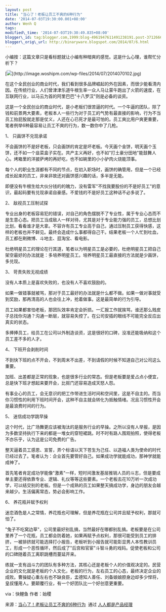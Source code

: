 ```yaml
--- 
layout: post 
title: "当心了！老板让员工不爽的6种行为" 
date: '2014-07-03T19:30:00.001+08:00' 
author: Wenh Q
tags:
modified\_time: '2014-07-03T19:30:49.835+08:00' 
blogger\_id: tag:blogger.com,1999:blog-4961947611491238191.post-371266627041216898
blogger\_orig\_url: http://binaryware.blogspot.com/2014/07/6.html
---
```

小编按：这篇文章只是看标题就让小编有种暗爽的感觉。这是什么心理，谁帮忙分析下？



[![](https://images-blogger-opensocial.googleusercontent.com/gadgets/proxy?url=http%3A%2F%2Fimage.woshipm.com%2Fwp-files%2F2014%2F07%2F2014070102.jpg&container=blogger&gadget=a&rewriteMime=image%2F*)](http://image.woshipm.com/wp-files/2014/07/2014070102.jpg)



在这个全民创业的商业时代，我们看到很多品牌崛起的外在因素，而很少能看清内因。在传统行业，人们曾津津乐道牛根生率一众人马让蒙牛跑出了火箭的速度，在互联网行业，以马云为首的阿里巴巴"十八罗汉"则是必备的谈资。



这是一个全民创业的商业时代，是小老板们很苦逼的时代。一个牛逼的团队，除了钱和前景两大要素，老板本人一些行为对于员工的气势有最直接的影响，行为不当员工抬屁股就走那是仗义，人还在心已死才是最可怕的。员工爽比用户爽更重要，笔者例举6种最容易让员工不爽的行为，数一数你中了几枪。

1、 只画饼不兑现承诺



不会画饼的不是好老板，只会画饼的肯定是坏老板。今天画个金饼，明天画个玉饼，还不如一个韭菜盒子实在。共产主义再好，也不如"打土豪分田地"能鼓舞人心。烤箱里的洋披萨烤的再好吃，也不如碗里的小小驴肉火烧能顶事。



每个人的职业生涯都有不同的节点，在初入职场时，画饼的确管用，但是一个已经成长起来的员工，非亲非故还对画饼感兴趣的话，多半是无能。



即便没有牛根生给大伙分钱的的魄力，没有雷军"不找我要股份的不是好员工"的意识，最起码要有兑现承诺自豪感。不爱钱的不是好员工这种话不必多说了。

2、 敌视员工压制试探



专业出身的老板容易犯的错误，对自己的角色摆脱不了专业性，属于专业心态而不是生意心态。把员工当成敌人一样对待，尤其是对于专业能力强的员工，总想比划比划，看看谁才是大拿。不容许有员工专业高于自己，通过压制员工获得快感，这样的老板也并不鲜见。最终会造成什么事都得自己干。结果老板一个人忙到吐血，员工都在刷微博、斗地主、逛淘宝、看电影。



杜绝明星员工的理论在行其道，笔者以为明星员工是必要的，杜绝明星员工把自己架空最好的办法就是：多培养明星员工。培养明星员工最直接的方法就是少画饼，多兑现。

3、 苛责失败无视成绩



没有人本质上是喜欢失败的，也没有人不喜欢鼓励的。



如果一做错事就被骂，那对于员工最好的办法就是什么都不做。如果一做对事就受到奖励，那再清高的人也会往上冲，抢着做事。这是最简单的行为引导。



员工如果都害怕老板，那团队效率肯定会折损。一汇报工作就挨骂，谁还那么贱皮子总找你沟通？沟通一断层，就容易失控了。在公司安插的眼线不可能完全反应出真实的状态。



多捧捧员工，给员工在公司以外制造谈资，这是很好的口碑，没准还能吸纳和这个员工差不多的人才。

4、 下班开会剥削时间



不到快下班的点不开会，不到周末不出差，不到请假的时候不知道自己对公司这么重要。



加班、出差都是正常的现象，也是很多行业的常态。但是老板要是爱占点小便宜，总是快下班才想起来要开会，比抠门还容易造成天怒人怨。



有事业心的员工，会无意识的把工作带进生活时间和空间里，这是不自主的。而当你习惯性的利用下班时间开会，这种不自主就会转化为抵触情绪。况且习惯性开会是最浪费时间的行为。

5、 迷信成功学跳早操



这个时代，比广场舞更应该被淘汰的是服务行业的早操。之所以没有人举报，是因为多数坚持执行下来的都是一堆女的穿短裙跳。时不时有路人围观拍照，使得老板不亦乐乎，认为这是公司免费的广告。



整天逼着员工感恩、宣誓，弄个标语以天下苍生为己任、以造福人类为使命的时代已经过去了。笔者认为：企业首先要管好自己。如果成功学就能成功，那神学就能成神了。



首先笔者肯定成功学能像"激素"一样，短时间激发基层推销人员的斗志，但是要成单主要还得依靠专业、逻辑、礼仪等等这些要素。一个老板去花10万听一次成功学，可以结交别的老板。但是一个成熟的员工如果整天搞成功学，身边的朋友会越来越少。生活偏离常态，势必会影响工作。

6、 养花瓶并赋予权利



迷恋酒色是人之常情，养花瓶也可理解，但是养花瓶在公司并且赋予权利，那就可怕了。



"兔子不吃窝边草"，公司里最好别乱搞，当然最好在哪都别乱搞。老板要是在公司里养了一个花瓶，员工都会防着她，如果再赋予点权利，那很可能受到员工的排挤，一被排挤就可能选择打小报告，老板听到小报告就可能彰显男人本性教训员工，形成一个恶性循环，然后成了"后宫和官宦"斗智斗勇的戏码。促使老板和公司的口碑随着员工离职跳槽而蔓延开来。



练就一支有战斗力的团队有多种方法，其核心还是老板个人的价值观决定的。民营企业的文化就是老板的个人文化，老板的行为，左右员工的心态，最终决定企业的成败。曹操疑心重左右也不缺良臣，孟德知人善任、刘备娘娘腔身边却多少悍将，皇叔懂用人。要颠覆行业，有一个好团队比一个好创意更重要。







via：快鲤鱼 作者：始稷
<div>




</div>

<div>

来源：[当心了！老板让员工不爽的6种行为](http://www.woshipm.com/zhichang/92010.html)  通过 [人人都是产品经理](http://www.woshipm.com/)

</div>
